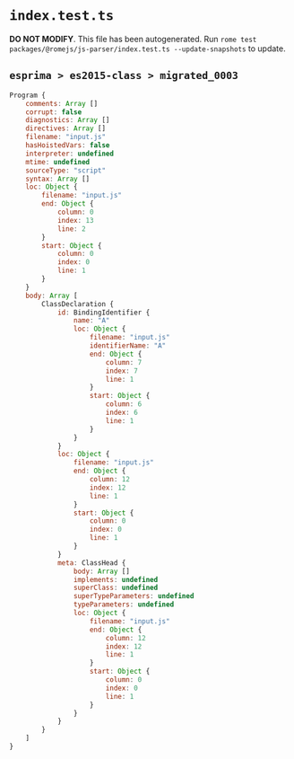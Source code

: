 # `index.test.ts`

**DO NOT MODIFY**. This file has been autogenerated. Run `rome test packages/@romejs/js-parser/index.test.ts --update-snapshots` to update.

## `esprima > es2015-class > migrated_0003`

```javascript
Program {
	comments: Array []
	corrupt: false
	diagnostics: Array []
	directives: Array []
	filename: "input.js"
	hasHoistedVars: false
	interpreter: undefined
	mtime: undefined
	sourceType: "script"
	syntax: Array []
	loc: Object {
		filename: "input.js"
		end: Object {
			column: 0
			index: 13
			line: 2
		}
		start: Object {
			column: 0
			index: 0
			line: 1
		}
	}
	body: Array [
		ClassDeclaration {
			id: BindingIdentifier {
				name: "A"
				loc: Object {
					filename: "input.js"
					identifierName: "A"
					end: Object {
						column: 7
						index: 7
						line: 1
					}
					start: Object {
						column: 6
						index: 6
						line: 1
					}
				}
			}
			loc: Object {
				filename: "input.js"
				end: Object {
					column: 12
					index: 12
					line: 1
				}
				start: Object {
					column: 0
					index: 0
					line: 1
				}
			}
			meta: ClassHead {
				body: Array []
				implements: undefined
				superClass: undefined
				superTypeParameters: undefined
				typeParameters: undefined
				loc: Object {
					filename: "input.js"
					end: Object {
						column: 12
						index: 12
						line: 1
					}
					start: Object {
						column: 0
						index: 0
						line: 1
					}
				}
			}
		}
	]
}
```
